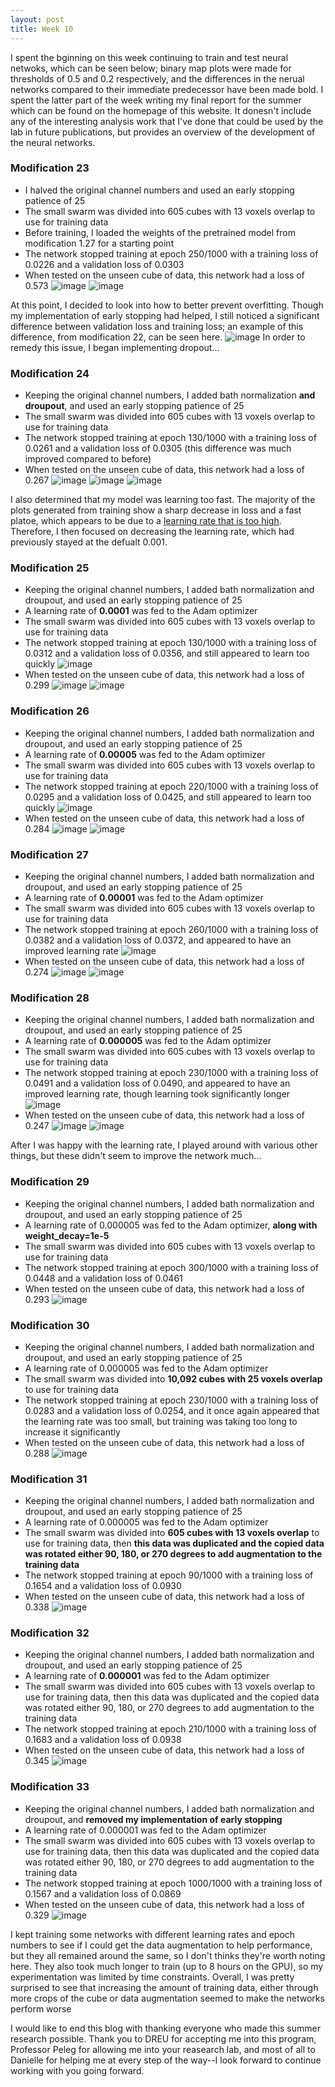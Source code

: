```yaml
---
layout: post
title: Week 10
---
```


I spent the bginning on this week continuing to train and test neural netwoks, which can be seen below; binary map plots were made for thresholds of 0.5 and 0.2 respectively, and the differences in the nerual networks compared to their immediate predecessor have been made bold. I spent the latter part of the week writing my final report for the summer which can be found on the homepage of this website. It donesn't include any of the interesting analysis work that I've done that could be used by the lab in future publications, but provides an overview of the development of the neural networks. 

### Modification 23
- I halved the original channel numbers and used an early stopping patience of 25
- The small swarm was divided into 605 cubes with 13 voxels overlap to use for training data
- Before training, I loaded the weights of the pretrained model from modification 1.27 for a starting point
- The network stopped training at epoch 250/1000 with a training loss of 0.0226 and a validation loss of 0.0303
- When tested on the unseen cube of data, this network had a loss of 0.573
![image](https://github.com/user-attachments/assets/3932b015-ab6d-4f31-88e6-11ef6b42bc66)
![image](https://github.com/user-attachments/assets/d1339c9c-66ce-450c-9ef7-d1b0d5a6cffe)

At this point, I decided to look into how to better prevent overfitting. Though my implementation of early stopping had helped, I still noticed a significant difference between validation loss and training loss; an example of this difference, from modification 22, can be seen here.
![image](https://github.com/user-attachments/assets/4f7d3474-3454-4f9f-aec5-e17adbef540d)
In order to remedy this issue, I began implementing dropout...

### Modification 24
- Keeping the original channel numbers, I added bath normalization **and droupout**, and used an early stopping patience of 25
- The small swarm was divided into 605 cubes with 13 voxels overlap to use for training data
- The network stopped training at epoch 130/1000 with a training loss of 0.0261 and a validation loss of 0.0305 (this difference was much improved compared to before)
- When tested on the unseen cube of data, this network had a loss of 0.267
![image](https://github.com/user-attachments/assets/e9ba519c-a896-407e-b8f3-3d6a79a9e569)
![image](https://github.com/user-attachments/assets/d9476ff9-0fd3-425a-afdc-fd4149ae469e)
![image](https://github.com/user-attachments/assets/18aa1cdf-4e73-4cc9-b2b4-8635f07906b4)

I also determined that my model was learning too fast. The majority of the plots generated from training show a sharp decrease in loss and a fast platoe, which appears to be due to a [learning rate that is too high](https://towardsdatascience.com/https-medium-com-dashingaditya-rakhecha-understanding-learning-rate-dd5da26bb6de). Therefore, I then focused on decreasing the learning rate, which had previously stayed at the defualt 0.001.

### Modification 25
- Keeping the original channel numbers, I added bath normalization and droupout, and used an early stopping patience of 25
- A learning rate of **0.0001** was fed to the Adam optimizer
- The small swarm was divided into 605 cubes with 13 voxels overlap to use for training data
- The network stopped training at epoch 130/1000 with a training loss of 0.0312 and a validation loss of 0.0356, and still appeared to learn too quickly ![image](https://github.com/user-attachments/assets/2615532b-a88e-4543-a4ec-426c7d21664b)
- When tested on the unseen cube of data, this network had a loss of 0.299
![image](https://github.com/user-attachments/assets/799b0a7e-f921-4574-9651-309a1c1f385e)
![image](https://github.com/user-attachments/assets/7796e2ae-709e-4332-88dd-1b7f1482a497)

### Modification 26
- Keeping the original channel numbers, I added bath normalization and droupout, and used an early stopping patience of 25
- A learning rate of **0.00005** was fed to the Adam optimizer
- The small swarm was divided into 605 cubes with 13 voxels overlap to use for training data
- The network stopped training at epoch 220/1000 with a training loss of 0.0295 and a validation loss of 0.0425, and still appeared to learn too quickly ![image](https://github.com/user-attachments/assets/b5d73019-2546-4c36-8d1d-ade88361594e)
- When tested on the unseen cube of data, this network had a loss of 0.284
![image](https://github.com/user-attachments/assets/ce107b71-d8f3-4c13-a850-515504adc876)
![image](https://github.com/user-attachments/assets/69e23611-d06b-4d1b-9ff7-182730d5aa8f)

### Modification 27
- Keeping the original channel numbers, I added bath normalization and droupout, and used an early stopping patience of 25
- A learning rate of **0.00001** was fed to the Adam optimizer
- The small swarm was divided into 605 cubes with 13 voxels overlap to use for training data
- The network stopped training at epoch 260/1000 with a training loss of 0.0382 and a validation loss of 0.0372, and appeared to have an improved learning rate ![image](https://github.com/user-attachments/assets/ee0da869-f133-4b35-b533-8e4d081e2ef4)
- When tested on the unseen cube of data, this network had a loss of 0.274
![image](https://github.com/user-attachments/assets/c4fdbb1d-8c0e-450f-a893-23dcc1053c99)
![image](https://github.com/user-attachments/assets/394b0db1-a8fe-4277-8369-b24df8077d53)

### Modification 28
- Keeping the original channel numbers, I added bath normalization and droupout, and used an early stopping patience of 25
- A learning rate of **0.000005** was fed to the Adam optimizer
- The small swarm was divided into 605 cubes with 13 voxels overlap to use for training data
- The network stopped training at epoch 230/1000 with a training loss of 0.0491 and a validation loss of 0.0490, and appeared to have an improved learning rate, though learning took significantly longer ![image](https://github.com/user-attachments/assets/9085d1a3-a9c7-4ac2-8223-4524ac38b646)
- When tested on the unseen cube of data, this network had a loss of 0.247
![image](https://github.com/user-attachments/assets/2f90a556-8716-47d6-8835-833e01a98a41)
![image](https://github.com/user-attachments/assets/f363c98d-84ed-457b-b4d1-3f2af36769ef)

After I was happy with the learning rate, I played around with various other things, but these didn't seem to improve the network much...

### Modification 29
- Keeping the original channel numbers, I added bath normalization and droupout, and used an early stopping patience of 25
- A learning rate of 0.000005 was fed to the Adam optimizer, **along with weight_decay=1e-5**
- The small swarm was divided into 605 cubes with 13 voxels overlap to use for training data
- The network stopped training at epoch 300/1000 with a training loss of 0.0448 and a validation loss of 0.0461
- When tested on the unseen cube of data, this network had a loss of 0.293
![image](https://github.com/user-attachments/assets/a6cd64dc-b2b5-43fa-ae3c-27e0879f33ab)

### Modification 30
- Keeping the original channel numbers, I added bath normalization and droupout, and used an early stopping patience of 25
- A learning rate of 0.000005 was fed to the Adam optimizer
- The small swarm was divided into **10,092 cubes with 25 voxels overlap** to use for training data
- The network stopped training at epoch 230/1000 with a training loss of 0.0283 and a validation loss of 0.0254, and it once again appeared that the learning rate was too small, but training was taking too long to increase it significantly
- When tested on the unseen cube of data, this network had a loss of 0.288
![image](https://github.com/user-attachments/assets/d9412b23-8a48-4824-bec8-55bd646e95bc)

### Modification 31
- Keeping the original channel numbers, I added bath normalization and droupout, and used an early stopping patience of 25
- A learning rate of 0.000005 was fed to the Adam optimizer
- The small swarm was divided into **605 cubes with 13 voxels overlap** to use for training data, then **this data was duplicated and the copied data was rotated either 90, 180, or 270 degrees to add augmentation to the training data**
- The network stopped training at epoch 90/1000 with a training loss of 0.1654 and a validation loss of 0.0930
- When tested on the unseen cube of data, this network had a loss of 0.338
![image](https://github.com/user-attachments/assets/9fa78da7-3883-4069-ac55-ff60ba48a462)

### Modification 32
- Keeping the original channel numbers, I added bath normalization and droupout, and used an early stopping patience of 25
- A learning rate of **0.000001** was fed to the Adam optimizer
- The small swarm was divided into 605 cubes with 13 voxels overlap to use for training data, then this data was duplicated and the copied data was rotated either 90, 180, or 270 degrees to add augmentation to the training data
- The network stopped training at epoch 210/1000 with a training loss of 0.1683 and a validation loss of 0.0938
- When tested on the unseen cube of data, this network had a loss of 0.345
![image](https://github.com/user-attachments/assets/4a641602-a3ef-4f5f-9a01-1fc4b71f5f3a)

### Modification 33
- Keeping the original channel numbers, I added bath normalization and droupout, and **removed my implementation of early stopping**
- A learning rate of 0.000001 was fed to the Adam optimizer
- The small swarm was divided into 605 cubes with 13 voxels overlap to use for training data, then this data was duplicated and the copied data was rotated either 90, 180, or 270 degrees to add augmentation to the training data
- The network stopped training at epoch 1000/1000 with a training loss of 0.1567 and a validation loss of 0.0869
- When tested on the unseen cube of data, this network had a loss of 0.329
![image](https://github.com/user-attachments/assets/d2e00957-6832-4de4-a760-deba054cd1a7)

I kept training some networks with different learning rates and epoch numbers to see if I could get the data augmentation to help performance, but they all remained around the same, so I don't thinks  they're worth noting here. They also took much longer to train (up to 8 hours on the GPU), so my experimentation was limited by time constraints. Overall, I was pretty surprised to see that increasing the amount of training data, either through more crops of the cube or data augmentation seemed to make the networks perform worse 



I would like to end this blog with thanking everyone who made this summer research possible. Thank you to DREU for accepting me into this program, Professor Peleg for allowing me into your reasearch lab, and most of all to Danielle for helping me at every step of the way--I look forward to continue working with you going forward.
